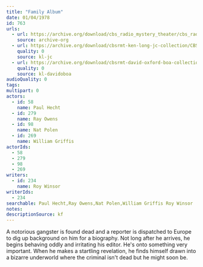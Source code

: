 ```yaml
---
title: "Family Album"
date: 01/04/1978
id: 763
urls: 
  - url: https://archive.org/download/cbs_radio_mystery_theater/cbs_radio_mystery_theater-0751-0800.zip/cbs_radio_mystery_theater-0751-0800%2Fcbsrmt_0763_family_album.mp3
    source: archive-org
  - url: https://archive.org/download/cbsrmt-ken-long-jc-collection/CBSRMT - 780104 0763 Family Album vbr fb2_jc.mp3
    quality: 0
    source: kl-jc
  - url: https://archive.org/download/cbsrmt-david-oxford-boa-collection/CBSRMT-780104-0763-Family-Album-(24-22)-[2007]-{BoA}.mp3
    quality: 0
    source: kl-davidoboa
audioQuality: 0
tags: 
multipart: 0
actors:  
  - id: 58
    name: Paul Hecht  
  - id: 279
    name: Ray Owens  
  - id: 98
    name: Nat Polen  
  - id: 269
    name: William Griffis
actorIds:  
  - 58  
  - 279  
  - 98  
  - 269
writers:  
  - id: 234
    name: Roy Winsor
writerIds:  
  - 234
searchable: Paul Hecht,Ray Owens,Nat Polen,William Griffis Roy Winsor
notes: 
descriptionSource: kf
---
```

A notorious gangster is found dead and a reporter is dispatched to Europe to dig up background on him for a biography. Not long after he arrives, he begins behaving oddly and irritating his editor. He's onto something very important. When he makes a startling revelation, he finds himself drawn into a bizarre underworld where the criminal isn't dead but he might soon be.